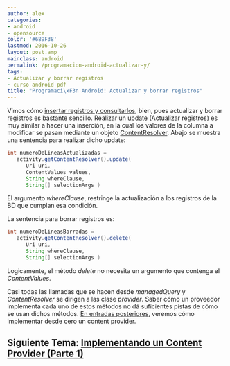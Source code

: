 ```yaml
---
author: alex
categories:
- android
- opensource
color: '#689F38'
lastmod: 2016-10-26
layout: post.amp
mainclass: android
permalink: /programacion-android-actualizar-y/
tags:
- Actualizar y borrar registros
- curso android pdf
title: "Programaci\xF3n Android: Actualizar y borrar registros"
---
```


Vimos cómo [insertar registros y consultarlos][1], bien, pues actualizar y borrar registros es bastante sencillo. Realizar un [update][2] (Actualizar registros) es muy similar a hacer una inserción, en la cual los valores de la columna a modificar se pasan mediante un objeto [ContentResolver][1]. Abajo se muestra una sentencia para realizar dicho update:

<!--more-->

```java
int numeroDeLineasActualizadas =
   activity.getContentResolver().update(
      Uri uri,
      ContentValues values,
      String whereClause,
      String[] selectionArgs )
```

El argumento *whereClause*, restringe la actualización a los registros de la BD que cumplan esa condición.

La sentencia para borrar registros es:

```java
int numeroDeLineasBorradas =
   activity.getContentResolver().delete(
      Uri uri,
      String whereClause,
      String[] selectionArgs )
```

Logicamente, el método *delete* no necesita un argumento que contenga el *ContentValues*.

Casi todas las llamadas que se hacen desde *managedQuery* y *ContentResolver* se dirigen a las clase *provider*. Saber cómo un proveedor implementa cada uno de estos métodos no dá suficientes pistas de cómo se usan dichos métodos. [En entradas posteriores][3], veremos cómo implementar desde cero un content provider.

## Siguiente Tema: [Implementando un Content Provider (Parte 1)][4]

 [1]: https://elbauldelprogramador.com/programacion-android-insertando
 [2]: https://elbauldelprogramador.com/lenguaje-manipulacion-de-datos-dml
 [3]: https://elbauldelprogramador.com/programacion-android-implementando-un
 [4]: https://elbauldelprogramador.com/programacion-android-implementando-un/